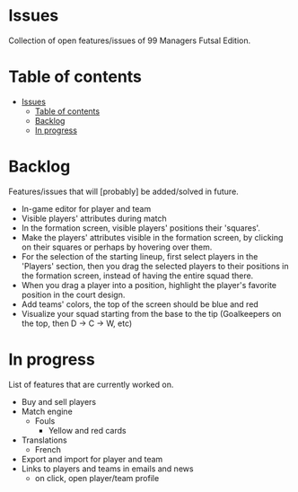 <!--
SPDX-FileCopyrightText: 2023 Simon Dalvai <info@simondalvai.org>

SPDX-License-Identifier: CC0-1.0
-->

# Issues
Collection of open features/issues of 99 Managers Futsal Edition.  

# Table of contents
- [Issues](#issues)
  - [Table of contents](#table-of-contents)
  - [Backlog](#backlog)
  - [In progress](#in-progress)

# Backlog
Features/issues that will [probably] be added/solved in future.

- In-game editor for player and team
- Visible players' attributes during match
- In the formation screen, visible players' positions their 'squares'.
- Make the players' attributes visible in the formation screen, by clicking on their squares or perhaps by hovering over them.
- For the selection of the starting lineup, first select players in the 'Players' section,
  then you drag the selected players to their positions in the formation screen,
  instead of having the entire squad there.
- When you drag a player into a position, highlight the player's favorite position in the court design.
- Add teams' colors, the top of the screen should be blue and red
- Visualize your squad starting from the base to the tip (Goalkeepers on the top, then D -> C -> W, etc)

# In progress
List of features that are currently worked on.

- Buy and sell players
- Match engine
    - Fouls
        - Yellow and red cards
- Translations
    - French
- Export and import for player and team
- Links to players and teams in emails and news
    - on click, open player/team profile
